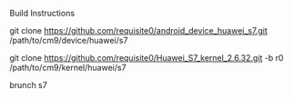 Build Instructions


git clone https://github.com/requisite0/android_device_huawei_s7.git /path/to/cm9/device/huawei/s7

git clone https://github.com/requisite0/Huawei_S7_kernel_2.6.32.git -b r0 /path/to/cm9/kernel/huawei/s7

brunch s7
